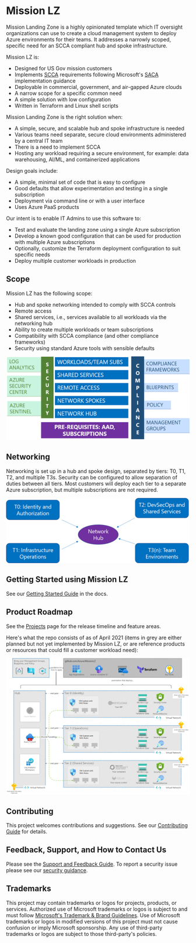 # Mission LZ

Mission Landing Zone is a highly opinionated template which IT oversight organizations can use to create a cloud management system to deploy Azure environments for their teams. It addresses a narrowly scoped, specific need for an SCCA compliant hub and spoke infrastructure.

Mission LZ is:

- Designed for US Gov mission customers​
- Implements [SCCA](https://docs.microsoft.com/en-us/azure/azure-government/compliance/secure-azure-computing-architecture) requirements following Microsoft's [SACA](https://aka.ms/saca) implementation guidance
- Deployable in commercial, government, and air-gapped Azure clouds
- A narrow scope for a specific common need​
- A simple solution with low configuration​
- Written in Terraform and Linux shell scripts

Mission Landing Zone is the right solution when:

- A simple, secure, and scalable hub and spoke infrastructure is needed
- Various teams need separate, secure cloud environments administered by a central IT team
- There is a need to implement SCCA
- Hosting any workload requiring a secure environment, for example: data warehousing, AI/ML, and containerized applications

Design goals include:

- A simple, minimal set of code that is easy to configure
- Good defaults that allow experimentation and testing in a single subscription
- Deployment via command line or with a user interface
- Uses Azure PaaS products

Our intent is to enable IT Admins to use this software to:

- Test and evaluate the landing zone using a single Azure subscription
- Develop a known good configuration that can be used for production with multiple Azure subscriptions
- Optionally, customize the Terraform deployment configuration to suit specific needs
- Deploy multiple customer workloads in production

## Scope

Mission LZ has the following scope:

- Hub and spoke networking intended to comply with SCCA controls
- Remote access
- Shared services, i.e., services available to all workloads via the networking hub
- Ability to create multiple workloads or team subscriptions
- Compatibility with SCCA compliance (and other compliance frameworks)
- Security using standard Azure tools with sensible defaults

<!-- markdownlint-disable MD033 -->
<!-- allow html for images so that they can be sized -->
<img src="src/docs/images/scope.png" alt="Mission LZ Scope" width="600" />
<!-- markdownlint-enable MD033 -->

## Networking

Networking is set up in a hub and spoke design, separated by tiers: T0, T1, T2, and multiple T3s. Security can be configured to allow separation of duties between all tiers. Most customers will deploy each tier to a separate Azure subscription, but multiple subscriptions are not required.

<!-- markdownlint-disable MD033 -->
<img src="src/docs/images/networking.png" alt="Mission LZ Networking" width="600" />
<!-- markdownlint-enable MD033 -->

## Getting Started using Mission LZ

See our [Getting Started Guide](src/docs/getting-started.md) in the docs.

## Product Roadmap

See the [Projects](https://github.com/Azure/missionlz/projects) page for the release timeline and feature areas.

Here's what the repo consists of as of April 2021 (items in grey are either planned but not yet implemented by Mission LZ, or are reference products or resources that could fill a customer workload need):

<!-- markdownlint-disable MD033 -->
<img src="src/docs/images/missionlz_as_of_april2021.png" alt="Mission LZ as of April 2021" width="600" />
<!-- markdownlint-enable MD033 -->

## Contributing

This project welcomes contributions and suggestions. See our [Contributing Guide](CONTRIBUTING.md) for details.

## Feedback, Support, and How to Contact Us

Please see the [Support and Feedback Guide](SUPPORT.md). To report a security issue please see our [security guidance](./SECURITY.md).

## Trademarks

This project may contain trademarks or logos for projects, products, or services. Authorized use of Microsoft
trademarks or logos is subject to and must follow
[Microsoft's Trademark & Brand Guidelines](https://www.microsoft.com/en-us/legal/intellectualproperty/trademarks/usage/general).
Use of Microsoft trademarks or logos in modified versions of this project must not cause confusion or imply Microsoft sponsorship.
Any use of third-party trademarks or logos are subject to those third-party's policies.
